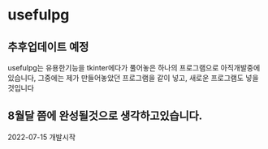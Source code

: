 # usefulpg
추후업데이트 예정 
-----------------

usefulpg는 유용한기능을 tkinter에다가 풀어놓은 하나의 프로그램으로 아직개발중에있습니다,
그중에는 제가 만들어놓았던 프로그램을 같이 넣고, 새로운 프로그램도 넣을것입니다

8월달 쯤에 완성될것으로 생각하고있습니다.
-----------------
2022-07-15 개발시작
